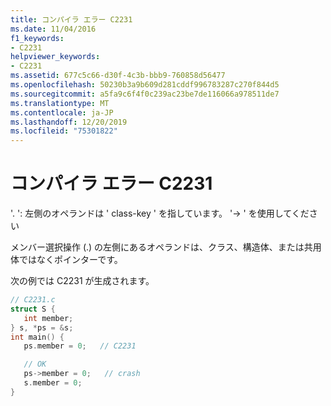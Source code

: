 ```yaml
---
title: コンパイラ エラー C2231
ms.date: 11/04/2016
f1_keywords:
- C2231
helpviewer_keywords:
- C2231
ms.assetid: 677c5c66-d30f-4c3b-bbb9-760858d56477
ms.openlocfilehash: 50230b3a9b609d281cddf996783287c270f844d5
ms.sourcegitcommit: a5fa9c6f4f0c239ac23be7de116066a978511de7
ms.translationtype: MT
ms.contentlocale: ja-JP
ms.lasthandoff: 12/20/2019
ms.locfileid: "75301822"
---
```

# <a name="compiler-error-c2231"></a>コンパイラ エラー C2231

'. ': 左側のオペランドは ' class-key ' を指しています。 '-> ' を使用してください

メンバー選択操作 (.) の左側にあるオペランドは、クラス、構造体、または共用体ではなくポインターです。

次の例では C2231 が生成されます。

```c
// C2231.c
struct S {
   int member;
} s, *ps = &s;
int main() {
   ps.member = 0;   // C2231

   // OK
   ps->member = 0;   // crash
   s.member = 0;
}
```
